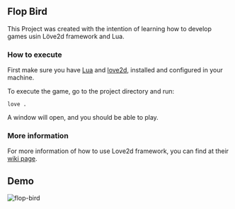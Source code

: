 ## Flop Bird
This Project was created with the intention of learning how to develop games usin Löve2d framework and Lua.

### How to execute
First make sure you have [Lua](https://www.lua.org/download.html) and [love2d](https://love2d.org/), installed and configured in your machine.

To execute the game, go to the project directory and run:
```
love .
```
A window will open, and you should be able to play.

### More information
For more information of how to use Love2d framework, you can find at their [wiki page](https://love2d.org/wiki/Main_Page).


## Demo
![flop-bird](https://github.com/user-attachments/assets/30ca36e6-4faf-4395-ae73-dcee8936a17b)
